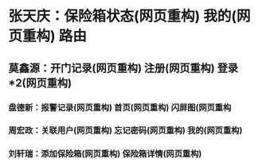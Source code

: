 # 张天庆：保险箱状态(网页重构)  我的(网页重构)   路由

## 莫鑫源：开门记录(网页重构)    注册(网页重构)   登录*2(网页重构)  

### 盘德新：报警记录(网页重构)    首页(网页重构) 闪屏图(网页重构

### 周宏政：关联用户(网页重构)    忘记密码(网页重构)   我的(网页重构)

### 刘轩瑞：添加保险箱(网页重构)  保险箱详情(网页重构) 

